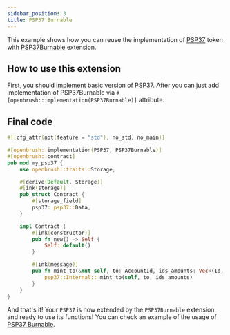 ```yaml
---
sidebar_position: 3
title: PSP37 Burnable
---
```


This example shows how you can reuse the implementation of [PSP37](https://github.com/Brushfam/openbrush-contracts/tree/main/contracts/token/psp37) token with [PSP37Burnable](https://github.com/Brushfam/openbrush-contracts/tree/main/contracts/token/psp37/extensions/burnable.rs) extension.

## How to use this extension

First, you should implement basic version of [PSP37](../psp37.md).
After you can just add implementation of PSP37Burnable via `#[openbrush::implementation(PSP37Burnable)]` attribute.

## Final code

```rust
#![cfg_attr(not(feature = "std"), no_std, no_main)]

#[openbrush::implementation(PSP37, PSP37Burnable)]
#[openbrush::contract]
pub mod my_psp37 {
    use openbrush::traits::Storage;

    #[derive(Default, Storage)]
    #[ink(storage)]
    pub struct Contract {
        #[storage_field]
        psp37: psp37::Data,
    }

    impl Contract {
        #[ink(constructor)]
        pub fn new() -> Self {
            Self::default()
        }

        #[ink(message)]
        pub fn mint_to(&mut self, to: AccountId, ids_amounts: Vec<(Id, Balance)>) -> Result<(), PSP37Error> {
            psp37::Internal::_mint_to(self, to, ids_amounts)
        }
    }
}

```

And that's it! Your `PSP37` is now extended by the `PSP37Burnable` extension and ready to use its functions!
You can check an example of the usage of [PSP37 Burnable](https://github.com/Brushfam/openbrush-contracts/tree/main/examples/psp37_extensions/burnable).